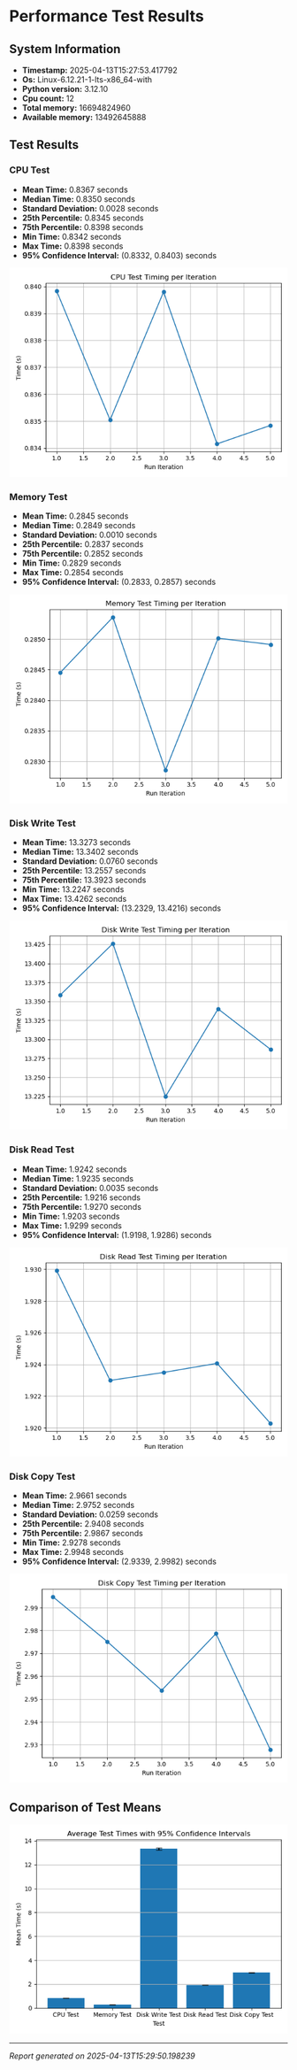 # Performance Test Results

## System Information
- **Timestamp:** 2025-04-13T15:27:53.417792
- **Os:** Linux-6.12.21-1-lts-x86_64-with
- **Python version:** 3.12.10
- **Cpu count:** 12
- **Total memory:** 16694824960
- **Available memory:** 13492645888

## Test Results
### CPU Test
- **Mean Time:** 0.8367 seconds
- **Median Time:** 0.8350 seconds
- **Standard Deviation:** 0.0028 seconds
- **25th Percentile:** 0.8345 seconds
- **75th Percentile:** 0.8398 seconds
- **Min Time:** 0.8342 seconds
- **Max Time:** 0.8398 seconds
- **95% Confidence Interval:** (0.8332, 0.8403) seconds

![CPU Test Line Graph](graphs/cpu_test_line.png)

### Memory Test
- **Mean Time:** 0.2845 seconds
- **Median Time:** 0.2849 seconds
- **Standard Deviation:** 0.0010 seconds
- **25th Percentile:** 0.2837 seconds
- **75th Percentile:** 0.2852 seconds
- **Min Time:** 0.2829 seconds
- **Max Time:** 0.2854 seconds
- **95% Confidence Interval:** (0.2833, 0.2857) seconds

![Memory Test Line Graph](graphs/memory_test_line.png)

### Disk Write Test
- **Mean Time:** 13.3273 seconds
- **Median Time:** 13.3402 seconds
- **Standard Deviation:** 0.0760 seconds
- **25th Percentile:** 13.2557 seconds
- **75th Percentile:** 13.3923 seconds
- **Min Time:** 13.2247 seconds
- **Max Time:** 13.4262 seconds
- **95% Confidence Interval:** (13.2329, 13.4216) seconds

![Disk Write Test Line Graph](graphs/disk_write_test_line.png)

### Disk Read Test
- **Mean Time:** 1.9242 seconds
- **Median Time:** 1.9235 seconds
- **Standard Deviation:** 0.0035 seconds
- **25th Percentile:** 1.9216 seconds
- **75th Percentile:** 1.9270 seconds
- **Min Time:** 1.9203 seconds
- **Max Time:** 1.9299 seconds
- **95% Confidence Interval:** (1.9198, 1.9286) seconds

![Disk Read Test Line Graph](graphs/disk_read_test_line.png)

### Disk Copy Test
- **Mean Time:** 2.9661 seconds
- **Median Time:** 2.9752 seconds
- **Standard Deviation:** 0.0259 seconds
- **25th Percentile:** 2.9408 seconds
- **75th Percentile:** 2.9867 seconds
- **Min Time:** 2.9278 seconds
- **Max Time:** 2.9948 seconds
- **95% Confidence Interval:** (2.9339, 2.9982) seconds

![Disk Copy Test Line Graph](graphs/disk_copy_test_line.png)

## Comparison of Test Means
![Comparison Bar Chart](graphs/comparison_bar_chart.png)

---
*Report generated on 2025-04-13T15:29:50.198239*